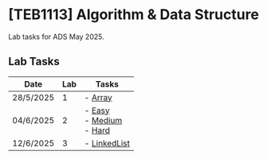 # [TEB1113] Algorithm & Data Structure

Lab tasks for ADS May 2025.

## Lab Tasks

| Date       | Lab | Tasks                              |
|------------|-----|-------------------------------------|
| 28/5/2025  | 1   | - [Array](L1/24003510_emir_L1.cpp)          |
| 04/6/2025  | 2   | - [Easy](L2/24003510_emir_L2_EASY.cpp) <br> - [Medium](L2/24003510_emir_L2_MEDIUM.cpp) <br> - [Hard](L2/24003510_emir_L2_HARD.cpp) |
| 12/6/2025  | 3   | - [LinkedList](L3/24003510_emir_L3.cpp)
